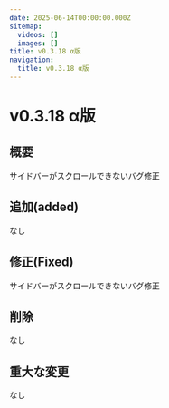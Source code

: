 ```yaml
---
date: 2025-06-14T00:00:00.000Z
sitemap:
  videos: []
  images: []
title: v0.3.18 α版
navigation:
  title: v0.3.18 α版
---
```


# v0.3.18 α版

## 概要
サイドバーがスクロールできないバグ修正

## 追加(added)
なし

## 修正(Fixed)
サイドバーがスクロールできないバグ修正

## 削除
なし

## 重大な変更
なし
